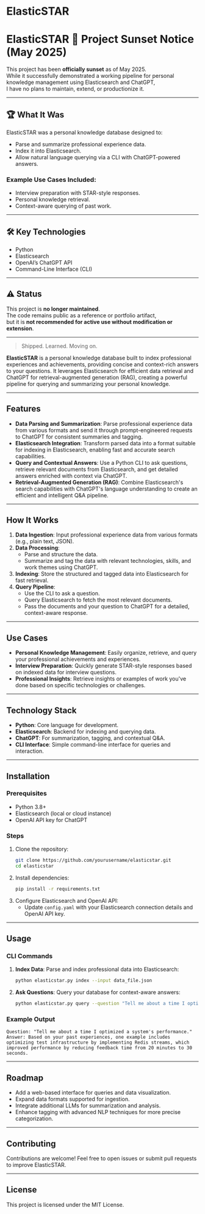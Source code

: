 # ElasticSTAR

# ElasticSTAR 🛑 Project Sunset Notice (May 2025)

This project has been **officially sunset** as of May 2025.  
While it successfully demonstrated a working pipeline for personal knowledge management using Elasticsearch and ChatGPT,  
I have no plans to maintain, extend, or productionize it.

---

## 🏆 What It Was

ElasticSTAR was a personal knowledge database designed to:
- Parse and summarize professional experience data.
- Index it into Elasticsearch.
- Allow natural language querying via a CLI with ChatGPT-powered answers.

### Example Use Cases Included:
- Interview preparation with STAR-style responses.
- Personal knowledge retrieval.
- Context-aware querying of past work.

---

## 🛠️ Key Technologies
- Python
- Elasticsearch
- OpenAI’s ChatGPT API
- Command-Line Interface (CLI)

---

## ⚠️ Status
This project is **no longer maintained**.  
The code remains public as a reference or portfolio artifact,  
but it is **not recommended for active use without modification or extension**.

---

> Shipped. Learned. Moving on.

**ElasticSTAR** is a personal knowledge database built to index professional experiences and achievements, providing concise and context-rich answers to your questions. It leverages Elasticsearch for efficient data retrieval and ChatGPT for retrieval-augmented generation (RAG), creating a powerful pipeline for querying and summarizing your personal knowledge.

---

## Features

- **Data Parsing and Summarization**: Parse professional experience data from various formats and send it through prompt-engineered requests to ChatGPT for consistent summaries and tagging.  
- **Elasticsearch Integration**: Transform parsed data into a format suitable for indexing in Elasticsearch, enabling fast and accurate search capabilities.  
- **Query and Contextual Answers**: Use a Python CLI to ask questions, retrieve relevant documents from Elasticsearch, and get detailed answers enriched with context via ChatGPT.  
- **Retrieval-Augmented Generation (RAG)**: Combine Elasticsearch's search capabilities with ChatGPT's language understanding to create an efficient and intelligent Q&A pipeline.

---

## How It Works

1. **Data Ingestion**: Input professional experience data from various formats (e.g., plain text, JSON).  
2. **Data Processing**:  
   - Parse and structure the data.  
   - Summarize and tag the data with relevant technologies, skills, and work themes using ChatGPT.  
3. **Indexing**: Store the structured and tagged data into Elasticsearch for fast retrieval.  
4. **Query Pipeline**:  
   - Use the CLI to ask a question.  
   - Query Elasticsearch to fetch the most relevant documents.  
   - Pass the documents and your question to ChatGPT for a detailed, context-aware response.

---

## Use Cases

- **Personal Knowledge Management**: Easily organize, retrieve, and query your professional achievements and experiences.  
- **Interview Preparation**: Quickly generate STAR-style responses based on indexed data for interview questions.  
- **Professional Insights**: Retrieve insights or examples of work you've done based on specific technologies or challenges.

---

## Technology Stack

- **Python**: Core language for development.  
- **Elasticsearch**: Backend for indexing and querying data.  
- **ChatGPT**: For summarization, tagging, and contextual Q&A.  
- **CLI Interface**: Simple command-line interface for queries and interaction.

---

## Installation

### Prerequisites
- Python 3.8+  
- Elasticsearch (local or cloud instance)  
- OpenAI API key for ChatGPT  

### Steps
1. Clone the repository:  
   ```bash  
   git clone https://github.com/yourusername/elasticstar.git  
   cd elasticstar  
   ```
2. Install dependencies:  
   ```bash  
   pip install -r requirements.txt  
   ```
3. Configure Elasticsearch and OpenAI API:  
   - Update `config.yaml` with your Elasticsearch connection details and OpenAI API key.

---

## Usage

### CLI Commands

1. **Index Data**: Parse and index professional data into Elasticsearch:  
   ```bash  
   python elasticstar.py index --input data_file.json  
   ```

2. **Ask Questions**: Query your database for context-aware answers:  
   ```bash  
   python elasticstar.py query --question "Tell me about a time I optimized a system's performance."  
   ```

### Example Output
```plaintext  
Question: "Tell me about a time I optimized a system's performance."  
Answer: Based on your past experiences, one example includes optimizing test infrastructure by implementing Redis streams, which improved performance by reducing feedback time from 20 minutes to 30 seconds.  
```

---

## Roadmap

- Add a web-based interface for queries and data visualization.  
- Expand data formats supported for ingestion.  
- Integrate additional LLMs for summarization and analysis.  
- Enhance tagging with advanced NLP techniques for more precise categorization.

---

## Contributing

Contributions are welcome! Feel free to open issues or submit pull requests to improve ElasticSTAR.

---

## License

This project is licensed under the MIT License.
